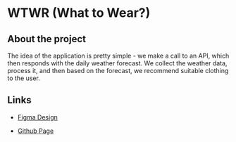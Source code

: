 # WTWR (What to Wear?)

## About the project

The idea of the application is pretty simple - we make a call to an API, which then responds with the daily weather forecast. We collect the weather data, process it, and then based on the forecast, we recommend suitable clothing to the user.

## Links

- [Figma Design](https://www.figma.com/design/F03bTb81Pw8IDPj5Y9rc5i/Sprint-10-%7C-WTWR?node-id=311-2032&t=e3BfKsQDAF8g5Kzl-0)

- [Github Page](https://torimartins27.github.io/se_project_react/)
